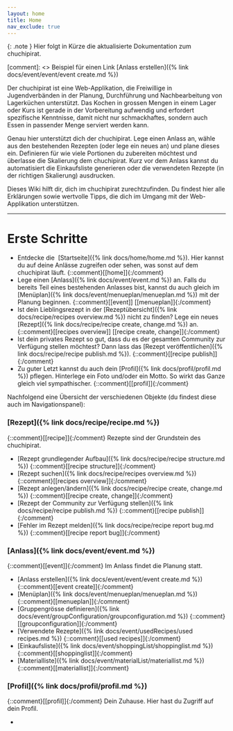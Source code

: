 ```yaml
---
layout: home
title: Home
nav_exclude: true
---
```


{: .note }
Hier folgt in Kürze die aktualisierte Dokumentation zum chuchipirat.

[comment]: <> Beispiel für einen Link [Anlass erstellen]({% link docs/event/event/event create.md %})

Der chuchipirat ist eine Web-Applikation, die Freiwillige in Jugendverbänden in der Planung, Durchführung und Nachbearbeitung von Lagerküchen unterstützt. Das Kochen in grossen Mengen in einem Lager oder Kurs ist gerade in der Vorbereitung aufwendig und erfordert spezifische Kenntnisse, damit nicht nur schmackhaftes, sondern auch Essen in passender Menge serviert werden kann.

Genau hier unterstützt dich der chuchipirat. Lege einen Anlass an, wähle aus den bestehenden Rezepten (oder lege ein neues an) und plane dieses ein. Definieren für wie viele Portionen du zubereiten möchtest und überlasse die Skalierung dem chuchipirat. Kurz vor dem Anlass kannst du automatisiert die Einkaufsliste generieren oder die verwendeten Rezepte (in der richtigen Skalierung) ausdrucken.

Dieses Wiki hilft dir, dich im chuchipirat zurechtzufinden. Du findest hier alle Erklärungen sowie wertvolle Tipps, die dich im Umgang mit der Web-Applikation unterstützen.

---

# Erste Schritte

- Entdecke die  [Startseite]({% link docs/home/home.md %}). Hier kannst du auf deine Anlässe zugreifen oder sehen, was sonst auf dem chuchipirat läuft.
  {::comment}[[home]]{:/comment}
- Lege einen [Anlass]({% link docs/event/event.md %}) an. Falls du bereits Teil eines bestehenden Anlasses bist, kannst du auch gleich im [Menüplan]({% link docs/event/menueplan/menueplan.md %}) mit der Planung beginnen.
  {::comment}[[event]] [[menueplan]]{:/comment}
- Ist dein Lieblingsrezept in der [Rezeptübersicht]({% link docs/recipe/recipes overview.md %}) nicht zu finden? Lege ein neues [Rezept]({% link docs/recipe/recipe create, change.md %}) an.
  {::comment}[[recipes overview]] [[recipe create, change]]{:/comment}
- Ist dein privates Rezept so gut, dass du es der gesamten Community zur Verfügung stellen möchtest? Dann lass das [Rezept veröffentlichen]({% link docs/recipe/recipe publish.md %}).
  {::comment}[[recipe publish]]{:/comment}
- Zu guter Letzt kannst du auch dein [Profil]({% link docs/profil/profil.md %}) pflegen. Hinterlege ein Foto und/oder ein Motto. So wirkt das Ganze gleich viel sympathischer.
  {::comment}[[profil]]{:/comment}


Nachfolgend eine Übersicht der verschiedenen Objekte (du findest diese auch im Navigationspanel):

### [Rezept]({% link docs/recipe/recipe.md %})
{::comment}[[recipe]]{:/comment}
Rezepte sind der Grundstein des chuchipirat.

- [Rezept grundlegender Aufbau]({% link docs/recipe/recipe structure.md %}) 
  {::comment}[[recipe structure]]{:/comment}
- [Rezept suchen]({% link docs/recipe/recipes overview.md %}) 
  {::comment}[[recipes overview]]{:/comment}
- [Rezept anlegen/ändern]({% link docs/recipe/recipe create, change.md %}) 
  {::comment}[[recipe create, change]]{:/comment}
- [Rezept der Community zur Verfügung stellen]({% link docs/recipe/recipe publish.md %})
  {::comment}[[recipe publish]]{:/comment}
- [Fehler im Rezept melden]({% link docs/recipe/recipe report bug.md %}) 
  {::comment}[[recipe report bug]]{:/comment}

### [Anlass]({% link docs/event/event.md %})
{::comment}[[event]]{:/comment}
Im Anlass findet die Planung statt.

- [Anlass erstellen]({% link docs/event/event/event create.md %}) 
  {::comment}[[event create]]{:/comment}
- [Menüplan]({% link docs/event/menueplan/menueplan.md %}) 
  {::comment}[[menueplan]]{:/comment}
- [Gruppengrösse definieren]({% link docs/event/groupConfiguration/groupconfiguration.md %}) 
  {::comment}[[groupconfiguration]]{:/comment}
- [Verwendete Rezepte]({% link docs/event/usedRecipes/used recipes.md %}) 
  {::comment}[[used recipes]]{:/comment}
- [Einkaufsliste]({% link docs/event/shoppingList/shoppinglist.md %}) 
  {::comment}[[shoppinglist]]{:/comment}
- [Materialliste]({% link docs/event/materialList/materiallist.md %}) 
  {::comment}[[materiallist]]{:/comment}

### [Profil]({% link docs/profil/profil.md %})
{::comment}[[profil]]{:/comment}
Dein Zuhause. Hier hast du Zugriff auf dein Profil.

- 
